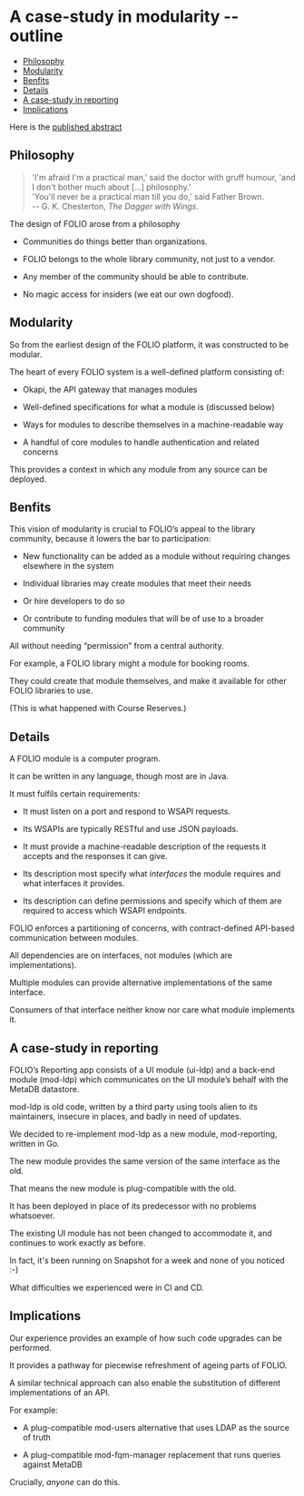 # A case-study in modularity -- outline

<!-- md2toc -l 2 modularity-outline.md -->
* [Philosophy](#philosophy)
* [Modularity](#modularity)
* [Benfits](#benfits)
* [Details](#details)
* [A case-study in reporting](#a-case-study-in-reporting)
* [Implications](#implications)


Here is the [published abstract](https://wolfcon2024.sched.com/event/1eesf/a-case-study-in-folio-modularity-replacing-mod-ldp-with-mod-reporting)


## Philosophy

> 'I'm afraid I'm a practical man,' said the doctor with gruff humour, 'and I don't bother much about [...] philosophy.'\
> 'You'll never be a practical man till you do,' said Father Brown.\
> -- G. K. Chesterton, _The Dagger with Wings_.

The design of FOLIO arose from a philosophy

* Communities do things better than organizations.

* FOLIO belongs to the whole library community, not just to a vendor.

* Any member of the community should be able to contribute.

* No magic access for insiders (we eat our own dogfood).


## Modularity

So from the earliest design of the FOLIO platform, it was constructed to be modular.

The heart of every FOLIO system is a well-defined platform consisting of:

* Okapi, the API gateway that manages modules

* Well-defined specifications for what a module is (discussed below)

* Ways for modules to describe themselves in a machine-readable way

* A handful of core modules to handle authentication and related concerns

This provides a context in which any module from any source can be deployed.


## Benfits

This vision of modularity is crucial to FOLIO’s appeal to the library community, because it lowers the bar to participation:

* New functionality can be added as a module without requiring changes elsewhere in the system

* Individual libraries may create modules that meet their needs

* Or hire developers to do so

* Or contribute to funding modules that will be of use to a broader community

All without needing “permission” from a central authority.

For example, a FOLIO library might a module for booking rooms.

They could create that module themselves, and make it available for other FOLIO libraries to use. 

(This is what happened with Course Reserves.)


## Details

A FOLIO module is a computer program.

It can be written in any language, though most are in Java.

It must fulfils certain requirements:

* It must listen on a port and respond to WSAPI requests.

* Its WSAPIs are typically RESTful and use JSON payloads.

* It must provide a machine-readable description of the requests it accepts and the responses it can give.

* Its description most specify what _interfaces_ the module requires and what interfaces it provides.

* Its description can define permissions and specify which of them are required to access which WSAPI endpoints.

FOLIO enforces a partitioning of concerns, with contract-defined API-based communication between modules.

All dependencies are on interfaces, not modules (which are implementations).

Multiple modules can provide alternative implementations of the same interface.

Consumers of that interface neither know nor care what module implements it.


## A case-study in reporting

FOLIO’s Reporting app consists of a UI module (ui-ldp) and a back-end module (mod-ldp) which communicates on the UI module’s behalf with the MetaDB datastore.

mod-ldp is old code, written by a third party using tools alien to its maintainers, insecure in places, and badly in need of updates.

We decided to re-implement mod-ldp as a new module, mod-reporting, written in Go.

The new module provides the same version of the same interface as the old.

That means the new module is plug-compatible with the old.

It has been deployed in place of its predecessor with no problems whatsoever.

The existing UI module has not been changed to accommodate it, and continues to work exactly as before.

In fact, it's been running on Snapshot for a week and none of you noticed :-)

What difficulties we experienced were in CI and CD.


## Implications

Our experience provides an example of how such code upgrades can be performed.

It provides a pathway for piecewise refreshment of ageing parts of FOLIO.

A similar technical approach can also enable the substitution of different implementations of an API.

For example:

* A plug-compatible mod-users alternative that uses LDAP as the source of truth

* A plug-compatible mod-fqm-manager replacement that runs queries against MetaDB

Crucially, _anyone_ can do this.



